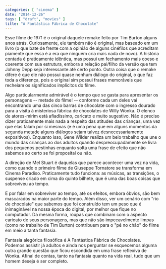 ```yaml
---
categories: [ "cinema" ]
date: "2014-12-26"
tags: [ "draft", "movies" ]
title: "A Fantástica Fábrica de Chocolate"
---
```

Esse filme de 1971 é o original daquele remake feito por Tim Burton
alguns anos atrás. Curiosamente, ele também não é original, mas
baseado em um livro (o que bate de frente com a opinião de alguns
cinéfilos que acreditam piamente que essa é a era que ninguém cria
mais nada de novo). A história contada é praticamente idêntica, mas
possui um fechamento mais coeso e coerente com sua estrutura, embora
a relação pai/filho da versão que tem Johnny Depp seja interessante
até certo ponto. Outra coisa que o remake difere é que ele não possui
quase nenhum diálogo do original, o que faz toda a diferença, pois
o original sim possui frases memoráveis que recheiam os significados
implícitos do filme.

Algo particularmente admirável é o tempo que se gasta para apresentar os
personagens -- metade do filme! -- conforme cada um deles vai encontrando
uma das cinco barras de chocolate com o ingresso dourado para a visita à
misteriosa fábrica de chocolates de Willy Wonka. O elenco de atores-mirim
está afiadíssimo, caricato e muito sugestivo. Não é preciso dizer
praticamente mais nada a respeito das atitudes das crianças, uma vez
que elas falam por si mesmas (e é uma pena que em alguns momentos
da segunda metade alguns diálogos sejam talvez desnecessariamente
expositivos). Enquanto isso, Gene Wilder realiza um belo trabalho que
une o mundo das crianças ao dos adultos quando despreocupadamente se
livra dos pequenos pestinhas enquanto solta uma frase de efeito que não
sabemos ao certo se foi proposital ou não.

A direção de Mel Stuart é daquelas que parece acontecer uma vez na
vida, como quando o primeiro filme de Giuseppe Tornatore se transforma em
Cinema Paradiso. Praticamente tudo funciona: as músicas, as transições,
o suspense criado em cima do quinto bilhete, que é uma das boas coisas
que sobreviveu ao tempo.

E por falar em sobreviver ao tempo, até os efeitos, embora óbvios,
são bem mascarados na maior parte do tempo. Além disso, ver um cenário
com "rio de chocolate" que sabemos que foi construído tem um peso que
é inimaginável na nossa época do digital, por melhor que fique no
computador. Da mesma forma, roupas que combinam com o aspecto caricato
de seus personagens, mas que não são impecavelmente limpas (como no
trabalho de Tim Burton) contribuem para o "pé no chão" do filme em
meio a tanta fantasia.

Fantasia alegórica filosófica é A Fantástica Fábrica de
Chocolates. Podemos assistir já adultos e ainda nos perguntar se
esquecemos alguma outra grande questão que ficou escondida em uma frase
reflexiva de Wonka. Afinal de contas, tanto na fantasia quanto na vida
real, tudo que um homem deseja é ser completo.
